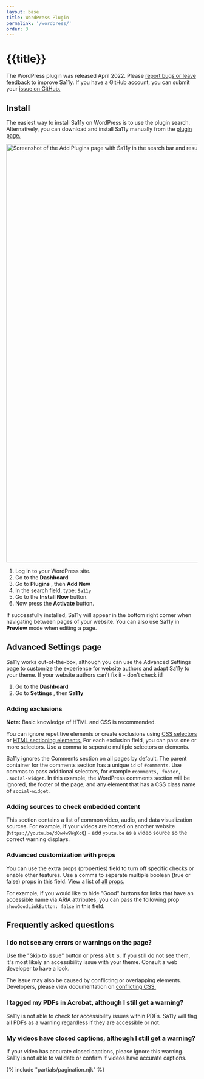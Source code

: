 ```yaml
---
layout: base
title: WordPress Plugin
permalink: '/wordpress/'
order: 3
---
```


<h1>{{title}} <i class="bi bi-wordpress"></i></h1>

The WordPress plugin was released April 2022. Please [report bugs or leave feedback](https://forms.gle/sjzK9XykETaoqZv99) to improve Sa11y. If you have a GitHub account, you can submit your [issue on GitHub.](https://github.com/ryersondmp/sa11y/issues)

## Install
The easiest way to install Sa11y on WordPress is to use the plugin search. Alternatively, you can download and install Sa11y manually from the [plugin page.](https://wordpress.org/plugins/sa11y/)

<img width="1100" class="img-fluid img-thumbnail mb-4" alt="Screenshot of the Add Plugins page with Sa11y in the search bar and results." src="{{ '/images/screenshots/wordpress-add-plugin.webp' | url }}">

1. Log in to your WordPress site.
2. Go to the **Dashboard**
3. Go to **Plugins** <i class="bi bi-arrow-right"></i><span class="sr-only">, then</span> **Add New**
4. In the search field, type: `Sa11y`
5. Go to the **Install Now** button.
6. Now press the **Activate** button.

If successfully installed, Sa11y will appear in the bottom right corner when navigating between pages of your website. You can also use Sa11y in **Preview** mode when editing a page.

## Advanced Settings page
Sa11y works out-of-the-box, although you can use the Advanced Settings page to customize the experience for website authors and adapt Sa11y to your theme. If your website authors can't fix it - don't check it!

1. Go to the **Dashboard**
2. Go to **Settings** <i class="bi bi-arrow-right"></i><span class="sr-only">, then</span> **Sa11y**

### Adding exclusions

<p class="alert alert-warning"><i class="bi bi-exclamation-octagon-fill"></i> <strong>Note:</strong> Basic knowledge of HTML and CSS is recommended.</p>

 You can ignore repetitive elements or create exclusions using [CSS selectors](https://www.w3schools.com/cssref/css_selectors.asp) or [HTML sectioning elements.](https://www.w3.org/TR/wai-aria-practices/examples/landmarks/HTML5.html) For each exclusion field, you can pass one or more selectors. Use a comma to seperate multiple selectors or elements.

Sa11y ignores the Comments section on all pages by default. The parent container for the comments section has a unique `id` of `#comments`. Use commas to pass additional selectors, for example `#comments, footer, .social-widget`. In this example, the WordPress comments section will be ignored, the footer of the page, and any element that has a CSS class name of `social-widget`.

### Adding sources to check embedded content
This section contains a list of common video, audio, and data visualization sources. For example, if your videos are hosted on another website (`https://youtu.be/dQw4w9WgXcQ`) - add `youtu.be` as a video source so the correct warning displays.

### Advanced customization with props
You can use the extra props (properties) field to turn off specific checks or enable other features. Use a comma to seperate multiple boolean (true or false) props in this field. View a list of <a href="{{ '/developers/props/' | url}}">all props.</a>

For example, if you would like to hide "Good" buttons for links that have an accessible name via ARIA attributes, you can pass the following prop `showGoodLinkButton: false` in this field.

## Frequently asked questions

### I do not see any errors or warnings on the page?
Use the "Skip to issue" button or press <kbd>alt</kbd> <kbd>S</kbd>. If you still do not see them, it's most likely an accessibility issue with your theme. Consult a web developer to have a look.

The issue may also be caused by conflicting or overlapping elements. Developers, please view documentation on <a href="{{ '/developers/conflicting-css/' | url }}">conflicting CSS.</a>

### I tagged my PDFs in Acrobat, although I still get a warning?
Sa11y is not able to check for accessibility issues within PDFs. Sa11y will flag all PDFs as a warning regardless if they are accessible or not.

### My videos have closed captions, although I still get a warning?
If your video has accurate closed captions, please ignore this warning. Sa11y is not able to validate or confirm if videos have accurate captions.

{% include "partials/pagination.njk" %}
